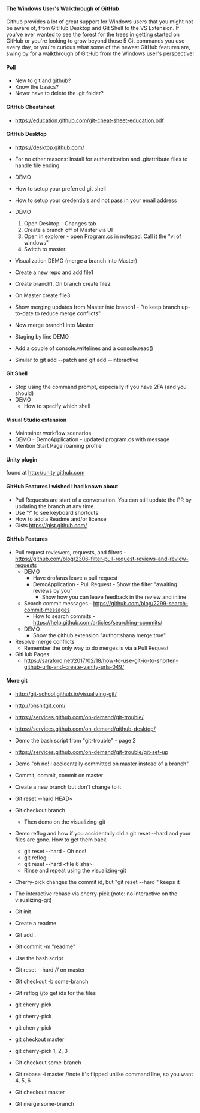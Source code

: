 #### The Windows User's Walkthrough of GitHub

Github provides a lot of great support for Windows users that you might not be aware of, from GitHub Desktop and Git Shell to the VS Extension. If you've ever wanted to see the forest for the trees in getting started on GitHub or you're looking to grow beyond those 5 Git commands you use every day, or you're curious what some of the newest GitHub features are, swing by for a walkthrough of GitHub from the Windows user's perspective!

#### Poll
- New to git and github?
- Know the basics?
- Never have to delete the .git folder?

#### GitHub Cheatsheet
- https://education.github.com/git-cheat-sheet-education.pdf

#### GitHub Desktop
- https://desktop.github.com/
- For no other reasons: Install for authentication and .gitattribute files to handle file ending 

- DEMO
 - How to setup your preferred git shell 
 - How to setup your credentials and not pass in your email address

- DEMO

  1. Open Desktop - Changes tab
  2. Create a branch off of Master via UI
  3. Open in explorer - open Program.cs in notepad. Call it the "vi of windows"
  4. Switch to master
		
- Visualization DEMO (merge a branch into Master)
 - Create a new repo and add file1
 - Create branch1. On branch create file2
 - On Master create file3
 - Show merging updates from Master into branch1 - "to keep branch up-to-date to reduce merge conflicts"
 - Now merge branch1 into Master
	
- Staging by line DEMO
 - Add a couple of console.writelines and a console.read()
 - Similar to git add --patch and git add --interactive
		
#### Git Shell 
 - Stop using the command prompt, especially if you have 2FA (and you should)
 - DEMO
   - How to specify which shell

#### Visual Studio extension
 - Maintainer workflow scenarios 
 - DEMO
		- DemoApplication - updated program.cs with message
 - Mention Start Page roaming profile

#### Unity plugin

found at http://unity.github.com

#### GitHub Features I wished I had known about
 - Pull Requests are start of a conversation. You can still update the PR by updating the branch at any time.
 - Use '?' to see keyboard shortcuts
 - How to add a Readme and/or license
 - Gists https://gist.github.com/
	
#### GitHub Features
 - Pull request reviewers, requests, and filters - https://github.com/blog/2306-filter-pull-request-reviews-and-review-requests
   - DEMO 
     - Have drofaras leave a pull request
     - DemoApplication - Pull Request - Show the filter "awaiting reviews by you"
	   - Show how you can leave feedback in the review and inline
   - Search commit messages - https://github.com/blog/2299-search-commit-messages
     - How to search commits - https://help.github.com/articles/searching-commits/
   - DEMO 
     - Show the github extension "author:shana merge:true"
- Resolve merge conflicts 
  - Remember the only way to do merges is via a Pull Request
- GitHub Pages 
	- https://saraford.net/2017/02/18/how-to-use-git-io-to-shorten-github-urls-and-create-vanity-urls-049/

#### More git

- http://git-school.github.io/visualizing-git/
- http://ohshitgit.com/
- https://services.github.com/on-demand/git-trouble/
- https://services.github.com/on-demand/github-desktop/

- Demo the bash script from "git-trouble" - page 2
 - https://services.github.com/on-demand/git-trouble/git-set-up

- Demo "oh no! I accidentally committed on master instead of a branch"
 - Commit, commit, commit on master
 - Create a new branch but don't change to it
  - Git reset --hard HEAD~
  - Git checkout branch
	- Then demo on the visualizing-git

- Demo reflog and how if you accidentally did a git reset --hard and your files are gone. How to get them back
  - git reset --hard <file4 sha> - Oh nos!
  - git reflog
  - git reset --hard <file 6 sha>
  - Rinse and repeat using the visualizing-git

- Cherry-pick changes the commit id, but "git reset --hard <id>" keeps it
	
- The interactive rebase via cherry-pick (note: no interactive on the visualizing-git)
 - Git init
 - Create a readme
 - Git add .
 - Git commit -m "readme"
 - Use the bash script
 - Git reset --hard <readme> // on master
 - Git checkout -b some-branch
 - Git reflog //to get ids for the files
 - git cherry-pick <file4 sha>
 - git cherry-pick <file6 sha>
 - git cherry-pick <file5 sha>
 - git checkout master
 - git cherry-pick 1, 2, 3		
 - Git checkout some-branch
 - Git rebase -i master //note it's flipped unlike command line, so you want 4, 5, 6
 - Git checkout master
 - Git merge some-branch

